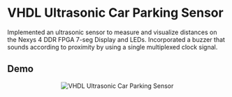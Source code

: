 # VHDL Ultrasonic Car Parking Sensor

Implemented an ultrasonic sensor to measure and visualize distances on the Nexys 4 DDR FPGA 7-seg Display and LEDs.
Incorporated a buzzer that sounds according to proximity by using a single multiplexed clock signal.

## Demo

<p align="center">
<img title="VHDL Ultrasonic Car Parking Sensor" src="demo/demo.gif" alt="VHDL Ultrasonic Car Parking Sensor"></center>
</p>
